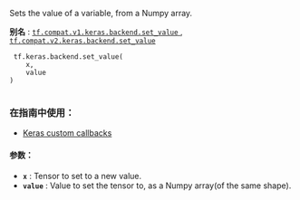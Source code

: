 Sets the value of a variable, from a Numpy array.

**别名** : [ `tf.compat.v1.keras.backend.set_value` ](/api_docs/python/tf/keras/backend/set_value), [ `tf.compat.v2.keras.backend.set_value` ](/api_docs/python/tf/keras/backend/set_value)

```
 tf.keras.backend.set_value(
    x,
    value
)
 
```

### 在指南中使用：
- [Keras custom callbacks](https://tensorflow.google.cn/guide/keras/custom_callback)


#### 参数：
- **`x`** : Tensor to set to a new value.
- **`value`** : Value to set the tensor to, as a Numpy array(of the same shape).
